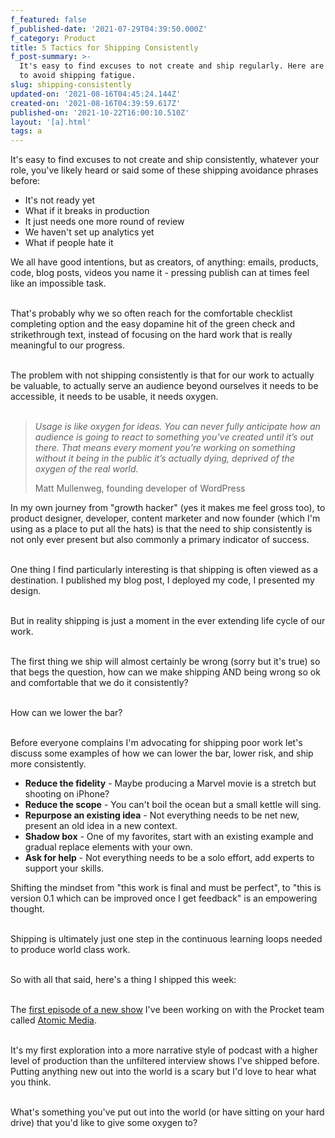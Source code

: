 ```yaml
---
f_featured: false
f_published-date: '2021-07-29T04:39:50.000Z'
f_category: Product
title: 5 Tactics for Shipping Consistently
f_post-summary: >-
  It's easy to find excuses to not create and ship regularly. Here are 5 tactics
  to avoid shipping fatigue.
slug: shipping-consistently
updated-on: '2021-08-16T04:45:24.144Z'
created-on: '2021-08-16T04:39:59.617Z'
published-on: '2021-10-22T16:00:10.510Z'
layout: '[a].html'
tags: a
---
```


It's easy to find excuses to not create and ship consistently, whatever your role, you've likely heard or said some of these shipping avoidance phrases before:

*   It's not ready yet
*   What if it breaks in production
*   It just needs one more round of review
*   We haven't set up analytics yet
*   What if people hate it

  
We all have good intentions, but as creators, of anything: emails, products, code, blog posts, videos you name it - pressing publish can at times feel like an impossible task.  
 

That's probably why we so often reach for the comfortable checklist completing option and the easy dopamine hit of the green check and strikethrough text, instead of focusing on the hard work that is really meaningful to our progress.  
 

The problem with not shipping consistently is that for our work to actually be valuable, to actually serve an audience beyond ourselves it needs to be accessible, it needs to be usable, it needs oxygen.  
 

> _Usage is like oxygen for ideas. You can never fully anticipate how an audience is going to react to something you’ve created until it’s out there. That means every moment you’re working on something without it being in the public it’s actually dying, deprived of the oxygen of the real world._  
>   
> Matt Mullenweg, founding developer of WordPress

In my own journey from "growth hacker" (yes it makes me feel gross too), to product designer, developer, content marketer and now founder (which I'm using as a place to put all the hats) is that the need to ship consistently is not only ever present but also commonly a primary indicator of success.  
 

One thing I find particularly interesting is that shipping is often viewed as a destination. I published my blog post, I deployed my code, I presented my design.  
 

But in reality shipping is just a moment in the ever extending life cycle of our work.  
 

The first thing we ship will almost certainly be wrong (sorry but it's true) so that begs the question, how can we make shipping AND being wrong so ok and comfortable that we do it consistently?  
 

How can we lower the bar?  
 

Before everyone complains I'm advocating for shipping poor work let's discuss some examples of how we can lower the bar, lower risk, and ship more consistently.

*   **Reduce the fidelity** - Maybe producing a Marvel movie is a stretch but shooting on iPhone?
*   **Reduce the scope** - You can't boil the ocean but a small kettle will sing.
*   **Repurpose an existing idea** - Not everything needs to be net new, present an old idea in a new context.
*   **Shadow box** - One of my favorites, start with an existing example and gradual replace elements with your own.
*   **Ask for help** - Not everything needs to be a solo effort, add experts to support your skills.

 

Shifting the mindset from "this work is final and must be perfect", to "this is version 0.1 which can be improved once I get feedback" is an empowering thought.  
 

Shipping is ultimately just one step in the continuous learning loops needed to produce world class work.  
 

So with all that said, here's a thing I shipped this week:  
 

The [first episode of a new show](https://share.transistor.fm/s/8c93a756) I've been working on with the Procket team called [Atomic Media](https://www.useprocket.com/atomic-media).  
 

It's my first exploration into a more narrative style of podcast with a higher level of production than the unfiltered interview shows I've shipped before. Putting anything new out into the world is a scary but I'd love to hear what you think.  
 

What's something you've put out into the world (or have sitting on your hard drive) that you'd like to give some oxygen to?
